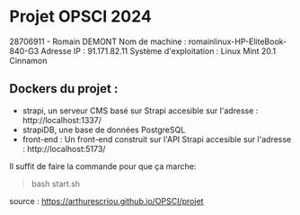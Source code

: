 # Projet OPSCI 2024

28706911 - Romain DEMONT
Nom de machine : romainlinux-HP-EliteBook-840-G3
Adresse IP : 91.171.82.11
Système d'exploitation : Linux Mint 20.1 Cinnamon

## Dockers du projet :


- strapi, un serveur CMS basé sur Strapi accesible sur l'adresse : http://localhost:1337/
- strapiDB, une base de données PostgreSQL
- front-end : Un front-end construit sur l'API Strapi accesible sur l'adresse : http://localhost:5173/

Il suffit de faire la commande pour que ça marche: 

>bash start.sh

source : https://arthurescriou.github.io/OPSCI/projet

